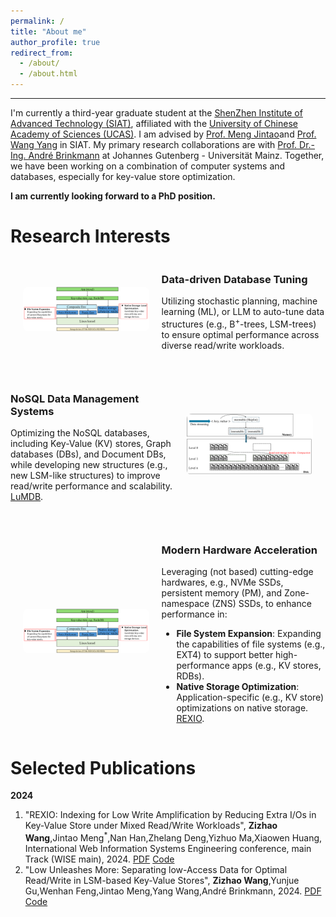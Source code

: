 ```yaml
---
permalink: /
title: "About me"
author_profile: true
redirect_from: 
  - /about/
  - /about.html
---
```


---
I'm currently a third-year graduate student at the [ShenZhen Institute of Advanced Technology (SIAT)](https://english.siat.ac.cn/), affiliated with the [University of Chinese Academy of Sciences (UCAS)](https://english.ucas.ac.cn/). I am advised by [Prof. Meng Jintao](http://210.75.252.46/jintao/)and [Prof. Wang Yang](https://people.ucas.edu.cn/~yangwang) in SIAT. My primary research collaborations are with [Prof. Dr.-Ing. André Brinkmann](https://research.zdv.uni-mainz.de/people/andre-brinkmann/) at Johannes Gutenberg - Universität Mainz. Together, we have been working on a combination of computer systems and databases, especially for key-value store optimization.

**I am currently looking forward to a PhD position.**

Research Interests
======

<style>
    /* 通用容器样式 */
    .responsive-container {
        display: flex;
        align-items: center;
        margin-bottom: 30px;
    }

    /* 电脑版：奇数块图片左，偶数块图片右 */
    .responsive-container:nth-child(odd) {
        flex-direction: row; /* 奇数段落：图片在左，文字在右 */
    }

    .responsive-container:nth-child(even) {
        flex-direction: row-reverse; /* 偶数段落：文字在左，图片在右 */
    }

    .responsive-container img {
        width: 40%;
        margin: 0 20px;
        border-radius: 8px;
    }

    .responsive-container div {
        flex: 1;
    }

    /* 移动端样式：屏幕宽度小于768px时 */
    @media screen and (max-width: 768px) {
        .responsive-container {
            flex-direction: column; /* 改为上下布局 */
            text-align: center;
        }

        .responsive-container img {
            width: 80%; /* 图片宽度调整 */
            margin: 20px auto; /* 图片居中 */
            order: 1; /* 图片在上 */
        }

        .responsive-container div {
            text-align: left; /* 保持文字左对齐 */
            order: 2; /* 文字在下 */
        }
    }
</style>




<div class="responsive-container">
    <img src="../images/figure1.png" alt="Data-driven Database Tuning">
    <div>
        <h3>Data-driven Database Tuning</h3>
        <p>Utilizing stochastic planning, machine learning (ML), or LLM to auto-tune data structures (e.g., B<sup>+</sup>-trees, LSM-trees) to ensure optimal performance across diverse read/write workloads.</p>
    </div>
</div>

<div class="responsive-container">
    <img src="../images/figure2.png" alt="NoSQL Data Management Systems" >
    <div>
        <h3>NoSQL Data Management Systems</h3>
        <p>Optimizing the NoSQL databases, including Key-Value (KV) stores, Graph databases (DBs), and Document DBs, while developing new structures (e.g., new LSM-like structures) to improve read/write performance and scalability. <a href="#vldb2025">LuMDB</a>.</p>
    </div>
</div>

<div class="responsive-container">
    <img src="../images/figure1.png" alt="Modern Hardware Acceleration">
    <div>
        <h3>Modern Hardware Acceleration</h3>
        <p> Leveraging (not based) cutting-edge hardwares, e.g., NVMe SSDs, persistent memory (PM), and Zone-namespace (ZNS) SSDs, to enhance performance in:</p>
        <ul>
            <li><b>File System Expansion</b>: Expanding the capabilities of file systems (e.g., EXT4) to support better high-performance apps (e.g., KV stores, RDBs).</li>
            <li><b>Native Storage Optimization</b>: Application-specific (e.g., KV store) optimizations on native storage. <a href="#wise2024">REXIO</a>.</li>
        </ul>
    </div>
</div>

Selected Publications
======

**2024**

1.  <a name="wise2024"></a> "REXIO: Indexing for Low Write Amplification by Reducing Extra I/Os in Key-Value Store under Mixed Read/Write Workloads", **Zizhao Wang**,Jintao Meng<sup>*</sup>,Nan Han,Zhelang Deng,Yizhuo Ma,Xiaowen Huang, International Web Information Systems Engineering conference, main Track (WISE main), 2024. [PDF](../conference_pdfs/REXIO.pdf) [Code](https://github.com/Zizhao-Wang/REXIO)
1.  <a name="vldb2025"></a> "Low Unleashes More: Separating low-Access Data for Optimal Read/Write in LSM-based Key-Value Stores", **Zizhao Wang**,Yunjue Gu,Wenhan Feng,Jintao Meng,Yang Wang,André Brinkmann, 2024. [PDF](#) [Code](https://github.com/Zizhao-Wang/LuMDB)